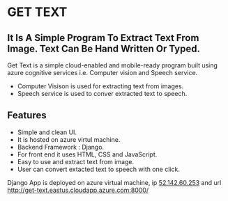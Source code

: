 # GET TEXT
## It Is A Simple Program To Extract Text From Image. Text Can Be Hand Written Or Typed. 
Get Text is a simple cloud-enabled and mobile-ready program built using azure cognitive services i.e. Computer vision and Speech service.

- Computer Visison is used for extracting text from images.
- Speech service is used to conver extracted text to speech.



## Features


- Simple and clean UI.
- It is hosted on azure virtul machine.
- Backend Framework : Django.
- For front end it uses HTML, CSS and JavaScript.
- Easy to use and extract text from image.
- User can convert extacted text to speech with one click.

Django App is deployed on azure virtual machine, ip [52.142.60.253](http://52.142.60.253:8000/) and url http://get-text.eastus.cloudapp.azure.com:8000/ 
